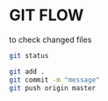 # GIT FLOW

to check changed files

```bash
git status
```
```bash
git add .
git commit -m "message"
git push origin master


```
